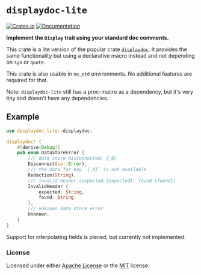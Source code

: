 `displaydoc-lite`
=================
[![Crates.io](https://img.shields.io/crates/v/displaydoc-lite.svg)](https://crates.io/crates/displaydoc-lite)
[![Documentation](https://img.shields.io/badge/documentation-docs.rs-blue.svg)](https://docs.rs/displaydoc-lite)

**Implement the `Display` trait using your standard doc comments.**

This crate is a lite version of the popular crate [`displaydoc`][ddoc].
It provides the same functionality but using a declarative macro instead
and not depending on `syn` or `quote`.

This crate is also usable in `no_std` environments. No additional features are required for that.

Note: `displaydoc-lite` still has a proc-macro as a dependency,
but it's very tiny and doesn't have any dependencies.

## Example

```rust
use displaydoc_lite::displaydoc;

displaydoc! {
    #[derive(Debug)]
    pub enum DataStoreError {
        /// data store disconnected: {_0}
        Disconnect(io::Error),
        /// the data for key `{_0}` is not available
        Redaction(String),
        /// invalid header (expected {expected}, found {found})
        InvalidHeader {
            expected: String,
            found: String,
        },
        /// unknown data store error
        Unknown,
    }
}
```

Support for interpolating fields is planed, but currently not implemented.


### License

Licensed under either [Apache License][apache] or the [MIT][mit] license.


[apache]: https://github.com/Stupremee/displaydoc-lite/tree/main/LICENSE-APACHE
[mit]: https://github.com/Stupremee/displaydoc-lite/tree/main/LICENSE-MIT
[ddoc]: https://crates.io/crates/displaydoc
